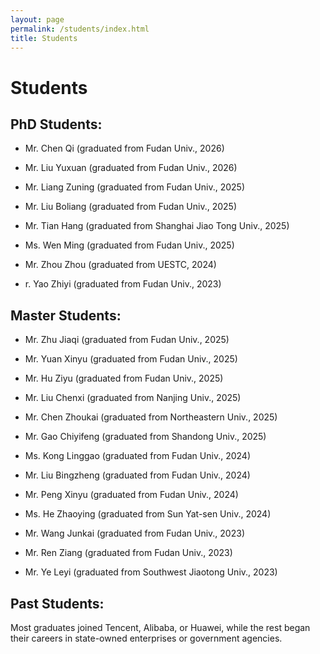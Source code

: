 ```yaml
---
layout: page
permalink: /students/index.html
title: Students
---
```


# Students

## PhD Students:<br>
- Mr. Chen Qi (graduated from Fudan Univ., 2026)

- Mr. Liu Yuxuan (graduated from Fudan Univ., 2026)

- Mr. Liang Zuning (graduated from Fudan Univ., 2025)

- Mr. Liu Boliang (graduated from Fudan Univ., 2025)

- Mr. Tian Hang (graduated from Shanghai Jiao Tong Univ., 2025)

- Ms. Wen Ming (graduated from Fudan Univ., 2025)

- Mr. Zhou Zhou (graduated from UESTC, 2024)

- r. Yao Zhiyi (graduated from Fudan Univ., 2023)



## Master Students:<br>

- Mr. Zhu Jiaqi (graduated from Fudan Univ., 2025)

- Mr. Yuan Xinyu (graduated from Fudan Univ., 2025)

- Mr. Hu Ziyu (graduated from Fudan Univ., 2025)

- Mr. Liu Chenxi (graduated from Nanjing Univ., 2025)

- Mr. Chen Zhoukai (graduated from Northeastern Univ., 2025)

- Mr. Gao Chiyifeng (graduated from Shandong Univ., 2025)

- Ms. Kong Linggao (graduated from Fudan Univ., 2024)

- Mr. Liu Bingzheng (graduated from Fudan Univ., 2024)

- Mr. Peng Xinyu (graduated from Fudan Univ., 2024)

- Ms. He Zhaoying (graduated from Sun Yat-sen Univ., 2024)

- Mr. Wang Junkai (graduated from Fudan Univ., 2023)

- Mr. Ren Ziang (graduated from Fudan Univ., 2023)

- Mr. Ye Leyi (graduated from Southwest Jiaotong Univ., 2023)



## Past Students:<br>
   Most graduates joined Tencent, Alibaba, or Huawei, while the rest began their careers in state-owned enterprises or government agencies.
